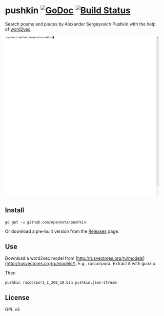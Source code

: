 pushkin [![GoDoc](http://godoc.org/github.com/opennota/pushkin?status.svg)](http://godoc.org/github.com/opennota/pushkin) [![Build Status](https://travis-ci.org/opennota/pushkin.png?branch=master)](https://travis-ci.org/opennota/pushkin)
=======

Search poems and pieces by Alexander Sergeyevich Pushkin with the help of [word2vec](https://en.wikipedia.org/wiki/Word2vec).

![Screencast](/screencast.gif)

## Install

    go get -u github.com/opennota/pushkin

Or download a pre-built version from the [Releases](https://github.com/opennota/pushkin/releases) page.

## Use

Download a word2vec model from [http://rusvectores.org/ru/models](http://rusvectores.org/ru/models/). E.g., ruscorpora. Extract it with gunzip.

Then

    pushkin ruscorpora_1_300_10.bin pushkin.json-stream


## License

GPL v3

